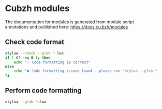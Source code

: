 # Cubzh modules

The documentation for modules is generated from module script annotations and published here: https://docs.cu.bzh/modules

## Check code format

```sh
stylua --check --glob *.lua
if [ $? -eq 0 ]; then
    echo "✅ Code formatting is correct"
else
    echo "❌ Code formatting issues found - please run 'stylua --glob *.lua' to fix"
fi
```

## Perform code formatting

```sh
stylua --glob *.lua
```
